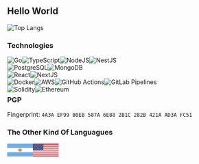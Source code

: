 ## Hello World

<!-- <img alt="German's GitHub stats" src="https://github-readme-stats.vercel.app/api?username=germandv&show_icons=true&theme=gruvbox" /> -->
<img alt="Top Langs" src="https://github-readme-stats.vercel.app/api/top-langs/?username=germandv&layout=compact" />

### Technologies

<img alt="Go" src="https://img.shields.io/badge/go-%2300ADD8.svg?style=for-the-badge&logo=go&logoColor=white" align="left" />
<img alt="TypeScript" src="https://img.shields.io/badge/typescript-%23007ACC.svg?style=for-the-badge&logo=typescript&logoColor=white" align="left" />
<img alt="NodeJS" src="https://img.shields.io/badge/node.js-6DA55F?style=for-the-badge&logo=node.js&logoColor=white" align="left" />
<img alt="NestJS" src="https://img.shields.io/badge/NestJS-E0234E?style=for-the-badge&logo=NestJS&logoColor=white" align="left" />
<br />

<img alt="PostgreSQL" src="https://img.shields.io/badge/PostgreSQL-0064a5?style=for-the-badge&logo=PostgreSQL&logoColor=white" align="left" />
<img alt="MongoDB" src="https://img.shields.io/badge/MongoDB-589636?style=for-the-badge&logo=MongoDB&logoColor=white" align="left" />
<br />

<img alt="React" src="https://img.shields.io/badge/react-%2320232a.svg?style=for-the-badge&logo=react&logoColor=%2361DAFB" align="left" />
<img alt="NextJS" src="https://img.shields.io/badge/Next-black?style=for-the-badge&logo=next.js&logoColor=white" align="left" />
<br />

<img alt="Docker" src="https://img.shields.io/badge/Docker-0db7ed?style=for-the-badge&logo=Docker&logoColor=white"  align="left" />
<img alt="AWS" src="https://img.shields.io/badge/AWS-%23FF9900.svg?style=for-the-badge&logo=amazon-aws&logoColor=white" align="left" />
<img alt="GitHub Actions" src="https://img.shields.io/badge/GitHub%20Actions-3C3C3D?style=for-the-badge&logo=Github&logoColor=white" align="left" />
<img alt="GitLab Pipelines" src="https://img.shields.io/badge/GitLab%20Pipelines-fc6d26?style=for-the-badge&logo=GitLab&logoColor=white" align="left" />
<br />

<img alt="Solidity" src="https://img.shields.io/badge/Solidity-3C3C3D?style=for-the-badge&logo=Solidity&logoColor=white" align="left" />
<img alt="Ethereum" src="https://img.shields.io/badge/Ethereum-3C3C3D?style=for-the-badge&logo=Ethereum&logoColor=white" align="left" />

### PGP

Fingerprint: `4A3A EF99 B0EB 587A 6E88 2B1C 282B 421A AD3A FC51`

### The Other Kind Of Languagues

<img alt="ES" src="./flags/arg.svg" align="left" width="60" height="30" />
<img alt="EN" src="./flags/usa.svg" width="60" height="30" />
